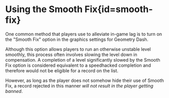 <div class='panel fade js-scroll-anim' data-anim='fade'>

# Using the Smooth Fix{id=smooth-fix}

One common method that players use to alleviate in-game lag is to turn on the "Smooth Fix" option in the graphics settings for Geometry Dash. 

Although this option allows players to run an otherwise unstable level smoothly, this process often involves slowing the level down in compensation. A completion of a level significantly slowed by the Smooth Fix option is considered equivalent to a speedhacked completion and therefore would not be eligible for a record on the list. 

However, as long as the player does not somehow hide their use of Smooth Fix, a record rejected in this manner *will not result in the player getting banned*.

</div>
